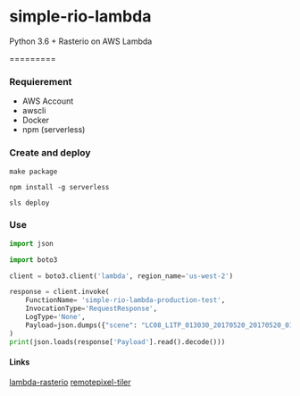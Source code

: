 # simple-rio-lambda

Python 3.6 + Rasterio on AWS Lambda

=========

### Requierement
  - AWS Account
  - awscli
  - Docker
  - npm (serverless)


### Create and deploy

```
make package

npm install -g serverless

sls deploy
```


### Use

```Python
import json

import boto3

client = boto3.client('lambda', region_name='us-west-2')

response = client.invoke(
    FunctionName= 'simple-rio-lambda-production-test',
    InvocationType='RequestResponse',
    LogType='None',
    Payload=json.dumps({"scene": "LC08_L1TP_013030_20170520_20170520_01_RT"})
)
print(json.loads(response['Payload'].read().decode()))
```


#### Links
[lambda-rasterio](https://github.com/perrygeo/lambda-rasterio)
[remotepixel-tiler](https://github.com/RemotePixel/remotepixel-tiler)

